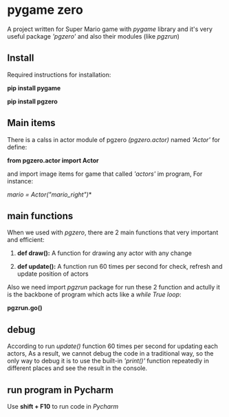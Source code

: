 
# pygame zero

A project written for Super Mario game with *pygame* library and it's very useful package *'pgzero'* and also their modules (like *pgzrun*)


## Install
Required instructions for installation:

**pip install pygame**

**pip install pgzero**
## Main items
There is a calss in actor module of pgzero *(pgzero.actor)* named *'Actor'* for define:

**from pgzero.actor import Actor**

and import image items for game that called *'actors'* im program, For instance:

*mario = Actor("mario_right")**
## main functions
When we used with *pgzero*, there are 2 main functions that very important and efficient:

1. **def draw():**
A function for drawing any actor with any change

2. **def update():**
A function run 60 times per second for check, refresh and update position of actors

Also we need import *pgzrun* package for run these 2 function and actully it is the backbone of program which acts like a *while True loop*:

**pgzrun.go()**

## debug
According to run *update()* function 60 times per second for updating each actors, As a result, we cannot debug the code in a traditional way, so the only way to debug it is to use the built-in *'print()'* function repeatedly in different places and see the result in the console.
## run program in Pycharm
Use **shift + F10** to run code in *Pycharm*

